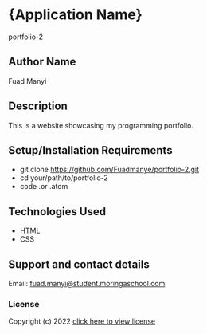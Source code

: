 # {Application Name}
portfolio-2
## Author Name
Fuad Manyi
## Description
This is a website showcasing my programming portfolio.

## Setup/Installation Requirements
* git clone https://github.com/Fuadmanye/portfolio-2.git
* cd your/path/to/portfolio-2
* code .or .atom

## Technologies Used
* HTML
* CSS

## Support and contact details
Email: fuad.manyi@student.moringaschool.com
### License
Copyright (c) 2022 [click here to view license](LICENSE)
